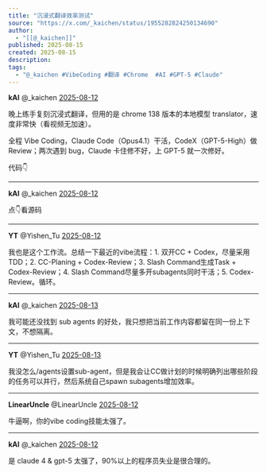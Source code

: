 ```yaml
---
title: "沉浸式翻译效率测试"
source: "https://x.com/_kaichen/status/1955282824250134690"
author:
  - "[[@_kaichen]]"
published: 2025-08-15
created: 2025-08-15
description:
tags:
  - "@_kaichen #VibeCoding #翻译 #Chrome  #AI #GPT-5 #Claude"
---
```

**kAI** @\_kaichen [2025-08-12](https://x.com/_kaichen/status/1955282824250134690)

晚上练手复刻沉浸式翻译，但用的是 chrome 138 版本的本地模型 translator，速度非常快（看视频无加速）。

全程 Vibe Coding，Claude Code（Opus4.1）干活，CodeX（GPT-5-High）做 Review；两次遇到 bug，Claude 卡住修不好，上 GPT-5 就一次修好。

代码👇

---

**kAI** @\_kaichen [2025-08-12](https://x.com/_kaichen/status/1955282922262417517)

点👇看源码

---

**YT** @Yishen\_Tu [2025-08-12](https://x.com/Yishen_Tu/status/1955289831510352075)

我也是这个工作流。总结一下最近的vibe流程：1. 双开CC + Codex，尽量采用TDD；2. CC-Planing + Codex-Review；3. Slash Command生成Task + Codex-Review；4. Slash Command尽量多开subagents同时干活；5. Codex-Review。循环。

---

**kAI** @\_kaichen [2025-08-13](https://x.com/_kaichen/status/1955471993698127940)

我可能还没找到 sub agents 的好处，我只想把当前工作内容都留在同一份上下文，不想隔离。

---

**YT** @Yishen\_Tu [2025-08-13](https://x.com/Yishen_Tu/status/1955473141280674130)

我没怎么/agents设置sub-agent，但是我会让CC做计划的时候明确列出哪些阶段的任务可以并行，然后系统自己spawn subagents增加效率。

---

**LinearUncle** @LinearUncle [2025-08-12](https://x.com/LinearUncle/status/1955287405633941591)

牛逼啊，你的vibe coding技能太强了。

---

**kAI** @\_kaichen [2025-08-12](https://x.com/_kaichen/status/1955289307398468060)

是 claude 4 & gpt-5 太强了，90%以上的程序员失业是很合理的。